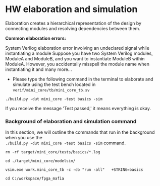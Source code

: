 # HW elaboration and simulation
Elaboration creates a hierarchical representation of the design by connecting modules and resolving dependencies between them.

**Common elaboration errors:**

System Verilog elaboration error involving an undeclared signal while instantiating a module
Suppose you have two System Verilog modules, ModuleA and ModuleB, and you want to instantiate ModuleB within ModuleA. However, you accidentally misspell the module name when instantiating it
and many more...

- Please type the following command in the terminal to elaborate and simulate using the test bench located in `verif/mini_core/tb/mini_core_tb.sv`

```
./build.py -dut mini_core -test basics -sim
```
If you receive the message 'Test passed,' it means everything is okay. 

### Background of elaboration and simulation command

In this section, we will outline the commands that run in the background when you use the   
 `./build.py -dut mini_core -test basics -sim` command.   

```
rm -rf target/mini_core/tests/basics/*.log 

cd ./target/mini_core/modelsim/

vsim.exe work.mini_core_tb -c -do "run -all"   +STRING=basics

cd C:/workspace/fpga_mafia

```




